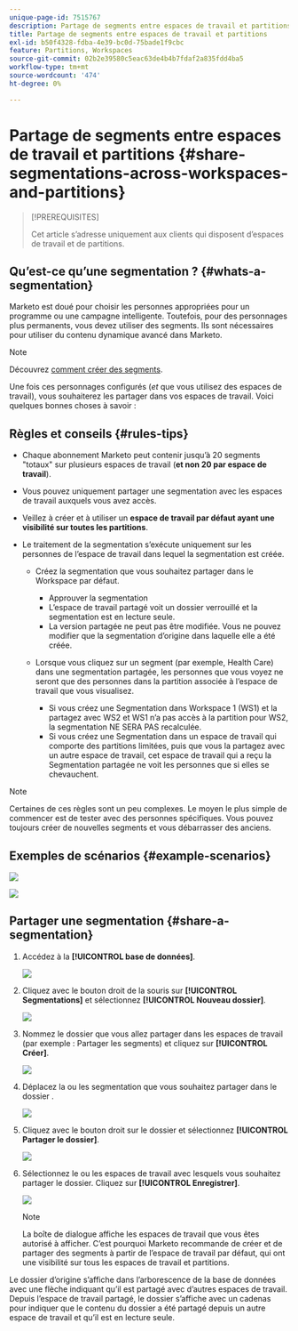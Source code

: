 ```yaml
---
unique-page-id: 7515767
description: Partage de segments entre espaces de travail et partitions - Documents Marketo - Documentation du produit
title: Partage de segments entre espaces de travail et partitions
exl-id: b50f4328-fdba-4e39-bc0d-75bade1f9cbc
feature: Partitions, Workspaces
source-git-commit: 02b2e39580c5eac63de4b4b7fdaf2a835fdd4ba5
workflow-type: tm+mt
source-wordcount: '474'
ht-degree: 0%

---
```


# Partage de segments entre espaces de travail et partitions {#share-segmentations-across-workspaces-and-partitions}

>[!PREREQUISITES]
>
>Cet article s’adresse uniquement aux clients qui disposent d’espaces de travail et de partitions.

## Qu’est-ce qu’une segmentation ? {#whats-a-segmentation}

Marketo est doué pour choisir les personnes appropriées pour un programme ou une campagne intelligente. Toutefois, pour des personnages plus permanents, vous devez utiliser des segments. Ils sont nécessaires pour utiliser du contenu dynamique avancé dans Marketo.

>[!NOTE]
>
>Découvrez [comment créer des segments](/help/marketo/product-docs/personalization/segmentation-and-snippets/segmentation/create-a-segmentation.md).

Une fois ces personnages configurés (_et_ que vous utilisez des espaces de travail), vous souhaiterez les partager dans vos espaces de travail. Voici quelques bonnes choses à savoir :

## Règles et conseils {#rules-tips}

* Chaque abonnement Marketo peut contenir jusqu’à 20 segments &quot;totaux&quot; sur plusieurs espaces de travail (**et non 20 par espace de travail**).
* Vous pouvez uniquement partager une segmentation avec les espaces de travail auxquels vous avez accès.
* Veillez à créer et à utiliser un **espace de travail par défaut ayant une visibilité sur toutes les partitions**.

* Le traitement de la segmentation s’exécute uniquement sur les personnes de l’espace de travail dans lequel la segmentation est créée.

   * Créez la segmentation que vous souhaitez partager dans le Workspace par défaut.
      * Approuver la segmentation
      * L’espace de travail partagé voit un dossier verrouillé et la segmentation est en lecture seule.
      * La version partagée ne peut pas être modifiée. Vous ne pouvez modifier que la segmentation d’origine dans laquelle elle a été créée.

   * Lorsque vous cliquez sur un segment (par exemple, Health Care) dans une segmentation partagée, les personnes que vous voyez ne seront que des personnes dans la partition associée à l’espace de travail que vous visualisez.
      * Si vous créez une Segmentation dans Workspace 1 (WS1) et la partagez avec WS2 et WS1 n’a pas accès à la partition pour WS2, la segmentation NE SERA PAS recalculée.
      * Si vous créez une Segmentation dans un espace de travail qui comporte des partitions limitées, puis que vous la partagez avec un autre espace de travail, cet espace de travail qui a reçu la Segmentation partagée ne voit les personnes que si elles se chevauchent.

>[!NOTE]
>
>Certaines de ces règles sont un peu complexes. Le moyen le plus simple de commencer est de tester avec des personnes spécifiques. Vous pouvez toujours créer de nouvelles segments et vous débarrasser des anciens.

## Exemples de scénarios {#example-scenarios}

![](assets/share-segmentations-across-workspaces-and-partitions-1.png)

![](assets/share-segmentations-across-workspaces-and-partitions-2.png)

## Partager une segmentation {#share-a-segmentation}

1. Accédez à la **[!UICONTROL base de données]**.

   ![](assets/share-segmentations-across-workspaces-and-partitions-3.png)

1. Cliquez avec le bouton droit de la souris sur **[!UICONTROL Segmentations]** et sélectionnez **[!UICONTROL Nouveau dossier]**.

   ![](assets/share-segmentations-across-workspaces-and-partitions-4.png)

1. Nommez le dossier que vous allez partager dans les espaces de travail (par exemple : Partager les segments) et cliquez sur **[!UICONTROL Créer]**.

   ![](assets/share-segmentations-across-workspaces-and-partitions-5.png)

1. Déplacez la ou les segmentation que vous souhaitez partager dans le dossier .

   ![](assets/share-segmentations-across-workspaces-and-partitions-6.png)

1. Cliquez avec le bouton droit sur le dossier et sélectionnez **[!UICONTROL Partager le dossier]**.

   ![](assets/share-segmentations-across-workspaces-and-partitions-7.png)

1. Sélectionnez le ou les espaces de travail avec lesquels vous souhaitez partager le dossier. Cliquez sur **[!UICONTROL Enregistrer]**.

   ![](assets/share-segmentations-across-workspaces-and-partitions-8.png)

   >[!NOTE]
   >
   >La boîte de dialogue affiche les espaces de travail que vous êtes autorisé à afficher. C’est pourquoi Marketo recommande de créer et de partager des segments à partir de l’espace de travail par défaut, qui ont une visibilité sur tous les espaces de travail et partitions.

Le dossier d’origine s’affiche dans l’arborescence de la base de données avec une flèche indiquant qu’il est partagé avec d’autres espaces de travail. Depuis l’espace de travail partagé, le dossier s’affiche avec un cadenas pour indiquer que le contenu du dossier a été partagé depuis un autre espace de travail et qu’il est en lecture seule.
